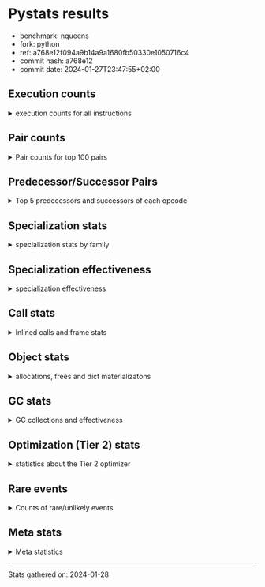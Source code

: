 
# Pystats results

- benchmark: nqueens
- fork: python
- ref: a768e12f094a9b14a9a1680fb50330e1050716c4
- commit hash: a768e12
- commit date: 2024-01-27T23:47:55+02:00

## Execution counts

<details>
<summary> execution counts for all instructions </summary>

|Name | Count | Self | Cumulative | Miss ratio | 
|---|---:|---:|---:|---:|
| POP_TOP | 69,097,680 | 12.6% | 12.6% |  |
| RESUME_CHECK | 62,815,140 | 11.5% | 24.1% | 0.0% |
| INTERPRETER_EXIT | 59,589,700 | 10.9% | 35.0% |  |
| ENTER_EXECUTOR | 59,411,240 | 10.9% | 45.9% |  |
| YIELD_VALUE | 56,194,880 | 10.3% | 56.1% |  |
| LOAD_FAST | 39,556,200 | 7.2% | 63.4% |  |
| LOAD_FAST_LOAD_FAST | 16,131,720 | 2.9% | 66.3% |  |
| LOAD_GLOBAL_BUILTIN | 10,016,000 | 1.8% | 68.2% |  |
| LOAD_CONST | 9,849,840 | 1.8% | 70.0% |  |
| STORE_FAST | 9,848,320 | 1.8% | 71.8% |  |
| FOR_ITER_RANGE | 6,790,580 | 1.2% | 73.0% |  |
| LOAD_DEREF | 6,628,960 | 1.2% | 74.2% |  |
| BINARY_SUBSCR_TUPLE_INT | 6,621,280 | 1.2% | 75.4% |  |
| GET_ITER | 6,620,720 | 1.2% | 76.6% |  |
| RETURN_CONST | 6,620,480 | 1.2% | 77.8% |  |
| RETURN_GENERATOR | 6,620,400 | 1.2% | 79.0% |  |
| COPY_FREE_VARS | 6,620,320 | 1.2% | 80.3% |  |
| MAKE_FUNCTION | 6,620,240 | 1.2% | 81.5% |  |
| BUILD_TUPLE | 6,620,240 | 1.2% | 82.7% |  |
| SET_FUNCTION_ATTRIBUTE | 6,620,240 | 1.2% | 83.9% |  |
| CALL_PY_EXACT_ARGS | 6,620,220 | 1.2% | 85.1% |  |
| SWAP | 6,452,560 | 1.2% | 86.3% |  |
| BINARY_SUBSCR_LIST_INT | 6,452,400 | 1.2% | 87.5% |  |
| POP_JUMP_IF_FALSE | 6,452,000 | 1.2% | 88.6% |  |
| FOR_ITER_LIST | 6,451,720 | 1.2% | 89.8% |  |
| UNARY_NEGATIVE | 6,451,040 | 1.2% | 91.0% |  |
| CALL_BUILTIN_CLASS | 3,395,720 | 0.6% | 91.6% |  |
| COMPARE_OP_INT | 3,395,360 | 0.6% | 92.2% |  |
| CALL_LEN | 3,394,660 | 0.6% | 92.9% |  |
| JUMP_FORWARD | 3,232,880 | 0.6% | 93.4% |  |
| JUMP_BACKWARD | 3,227,640 | 0.6% | 94.0% |  |
| COPY | 3,227,040 | 0.6% | 94.6% |  |
| BINARY_OP_ADD_INT | 3,226,980 | 0.6% | 95.2% |  |
| BINARY_SUBSCR | 3,226,920 | 0.6% | 95.8% |  |
| STORE_SUBSCR_LIST_INT | 3,226,700 | 0.6% | 96.4% |  |
| BINARY_SLICE | 3,226,640 | 0.6% | 97.0% |  |
| STORE_SUBSCR | 3,226,620 | 0.6% | 97.6% |  |
| STORE_DEREF | 3,225,680 | 0.6% | 98.2% |  |
| FOR_ITER_GEN | 3,225,660 | 0.6% | 98.8% |  |
| CALL_TUPLE_1 | 3,225,620 | 0.6% | 99.3% |  |
| TO_BOOL_INT | 3,225,560 | 0.6% | 99.9% |  |
| BINARY_OP_SUBTRACT_INT | 170,560 | 0.0% | 100.0% |  |
| POP_JUMP_IF_TRUE | 169,040 | 0.0% | 100.0% |  |
| CALL | 1,280 | 0.0% | 100.0% |  |
| BINARY_OP | 980 | 0.0% | 100.0% |  |
| LOAD_GLOBAL | 800 | 0.0% | 100.0% |  |
| STORE_SLICE | 520 | 0.0% | 100.0% |  |
| PUSH_NULL | 400 | 0.0% | 100.0% |  |
| RESUME | 300 | 0.0% | 100.0% | 20.0% |
| FOR_ITER | 240 | 0.0% | 100.0% |  |
| LOAD_GLOBAL_MODULE | 240 | 0.0% | 100.0% |  |
| COMPARE_OP | 160 | 0.0% | 100.0% |  |
| MAKE_CELL | 160 | 0.0% | 100.0% |  |
| LOAD_ATTR_MODULE | 120 | 0.0% | 100.0% |  |
| END_FOR | 80 | 0.0% | 100.0% |  |
| NOP | 80 | 0.0% | 100.0% |  |
| RETURN_VALUE | 80 | 0.0% | 100.0% |  |
| TO_BOOL | 80 | 0.0% | 100.0% |  |
| BUILD_SLICE | 80 | 0.0% | 100.0% |  |
| CALL_FUNCTION_EX | 80 | 0.0% | 100.0% |  |
| LOAD_ATTR | 80 | 0.0% | 100.0% |  |
| POP_JUMP_IF_NOT_NONE | 80 | 0.0% | 100.0% |  |
| BINARY_OP_SUBTRACT_FLOAT | 60 | 0.0% | 100.0% |  |
| CALL_PY_WITH_DEFAULTS | 60 | 0.0% | 100.0% |  |


</details>

## Pair counts

<details>
<summary> Pair counts for top 100 pairs </summary>

|Pair | Count | Self | Cumulative | 
|---|---:|---:|---:|
| RESUME_CHECK POP_TOP | 56,194,740 | 10.3% | 10.3% |
| YIELD_VALUE INTERPRETER_EXIT | 52,969,300 | 9.7% | 20.0% |
| CACHE RESUME_CHECK | 52,969,240 | 9.7% | 29.6% |
| POP_TOP ENTER_EXECUTOR | 52,960,560 | 9.7% | 39.3% |
| ENTER_EXECUTOR YIELD_VALUE | 46,340,560 | 8.5% | 47.8% |
| STORE_FAST LOAD_DEREF | 6,621,440 | 1.2% | 49.0% |
| LOAD_DEREF LOAD_FAST | 6,621,360 | 1.2% | 50.2% |
| LOAD_FAST BINARY_SUBSCR_TUPLE_INT | 6,621,200 | 1.2% | 51.4% |
| LOAD_GLOBAL_BUILTIN LOAD_FAST | 6,620,720 | 1.2% | 52.6% |
| RETURN_CONST INTERPRETER_EXIT | 6,620,400 | 1.2% | 53.8% |
| CACHE POP_TOP | 6,620,340 | 1.2% | 55.1% |
| POP_TOP RESUME_CHECK | 6,620,280 | 1.2% | 56.3% |
| MAKE_FUNCTION SET_FUNCTION_ATTRIBUTE | 6,620,240 | 1.2% | 57.5% |
| BUILD_TUPLE LOAD_CONST | 6,620,240 | 1.2% | 58.7% |
| COPY_FREE_VARS RETURN_GENERATOR | 6,620,240 | 1.2% | 59.9% |
| LOAD_CONST MAKE_FUNCTION | 6,620,240 | 1.2% | 61.1% |
| LOAD_FAST BUILD_TUPLE | 6,620,240 | 1.2% | 62.3% |
| SET_FUNCTION_ATTRIBUTE LOAD_FAST | 6,620,240 | 1.2% | 63.5% |
| CALL_PY_EXACT_ARGS COPY_FREE_VARS | 6,620,160 | 1.2% | 64.7% |
| RESUME_CHECK LOAD_FAST | 6,620,160 | 1.2% | 65.9% |
| GET_ITER CALL_PY_EXACT_ARGS | 6,620,080 | 1.2% | 67.2% |
| LOAD_FAST_LOAD_FAST BINARY_SUBSCR_LIST_INT | 6,451,640 | 1.2% | 68.3% |
| LOAD_FAST_LOAD_FAST UNARY_NEGATIVE | 6,451,040 | 1.2% | 69.5% |
| FOR_ITER_RANGE STORE_FAST | 3,395,860 | 0.6% | 70.1% |
| BINARY_SUBSCR_TUPLE_INT LOAD_FAST | 3,395,160 | 0.6% | 70.8% |
| LOAD_GLOBAL_BUILTIN LOAD_GLOBAL_BUILTIN | 3,395,000 | 0.6% | 71.4% |
| FOR_ITER_RANGE RETURN_CONST | 3,394,720 | 0.6% | 72.0% |
| ENTER_EXECUTOR FOR_ITER_RANGE | 3,394,640 | 0.6% | 72.6% |
| LOAD_FAST GET_ITER | 3,394,640 | 0.6% | 73.2% |
| RETURN_GENERATOR CALL_BUILTIN_CLASS | 3,394,600 | 0.6% | 73.9% |
| LOAD_FAST FOR_ITER_RANGE | 3,394,600 | 0.6% | 74.5% |
| CALL_BUILTIN_CLASS CALL_LEN | 3,394,560 | 0.6% | 75.1% |
| COMPARE_OP_INT POP_JUMP_IF_FALSE | 3,226,340 | 0.6% | 75.7% |
| LOAD_FAST LOAD_CONST | 3,226,280 | 0.6% | 76.3% |
| STORE_FAST LOAD_FAST_LOAD_FAST | 3,226,240 | 0.6% | 76.9% |
| STORE_SUBSCR_LIST_INT LOAD_FAST_LOAD_FAST | 3,226,200 | 0.6% | 77.5% |
| BINARY_SUBSCR_TUPLE_INT YIELD_VALUE | 3,226,120 | 0.6% | 78.0% |
| FOR_ITER_LIST STORE_FAST | 3,226,120 | 0.6% | 78.6% |
| LOAD_FAST_LOAD_FAST STORE_SUBSCR_LIST_INT | 3,225,960 | 0.6% | 79.2% |
| BINARY_OP_ADD_INT YIELD_VALUE | 3,225,860 | 0.6% | 79.8% |
| LOAD_FAST BINARY_OP_ADD_INT | 3,225,840 | 0.6% | 80.4% |
| BINARY_SLICE GET_ITER | 3,225,600 | 0.6% | 81.0% |
| LOAD_CONST LOAD_FAST | 3,225,600 | 0.6% | 81.6% |
| LOAD_FAST BINARY_SLICE | 3,225,600 | 0.6% | 82.2% |
| STORE_DEREF LOAD_FAST | 3,225,600 | 0.6% | 82.8% |
| SWAP COPY | 3,225,600 | 0.6% | 83.4% |
| FOR_ITER_LIST RETURN_CONST | 3,225,600 | 0.6% | 83.9% |
| JUMP_BACKWARD FOR_ITER_GEN | 3,225,580 | 0.6% | 84.5% |
| YIELD_VALUE STORE_DEREF | 3,225,580 | 0.6% | 85.1% |
| CALL_LEN SWAP | 3,225,580 | 0.6% | 85.7% |
| COPY COMPARE_OP_INT | 3,225,560 | 0.6% | 86.3% |
| LOAD_FAST FOR_ITER_LIST | 3,225,560 | 0.6% | 86.9% |
| LOAD_FAST LOAD_GLOBAL_BUILTIN | 3,225,560 | 0.6% | 87.5% |
| CALL_TUPLE_1 YIELD_VALUE | 3,225,560 | 0.6% | 88.1% |
| FOR_ITER_GEN RESUME_CHECK | 3,225,560 | 0.6% | 88.7% |
| TO_BOOL_INT POP_JUMP_IF_FALSE | 3,225,560 | 0.6% | 89.3% |
| BINARY_SUBSCR LOAD_FAST_LOAD_FAST | 3,225,520 | 0.6% | 89.8% |
| POP_TOP POP_TOP | 3,225,520 | 0.6% | 90.4% |
| POP_TOP JUMP_FORWARD | 3,225,520 | 0.6% | 91.0% |
| RETURN_GENERATOR CALL_TUPLE_1 | 3,225,520 | 0.6% | 91.6% |
| UNARY_NEGATIVE BINARY_SUBSCR | 3,225,520 | 0.6% | 92.2% |
| UNARY_NEGATIVE STORE_SUBSCR | 3,225,520 | 0.6% | 92.8% |
| ENTER_EXECUTOR FOR_ITER_LIST | 3,225,520 | 0.6% | 93.4% |
| JUMP_FORWARD LOAD_FAST | 3,225,520 | 0.6% | 94.0% |
| LOAD_FAST TO_BOOL_INT | 3,225,520 | 0.6% | 94.6% |
| SWAP LOAD_FAST_LOAD_FAST | 3,225,520 | 0.6% | 95.1% |
| BINARY_SUBSCR_LIST_INT STORE_FAST | 3,225,500 | 0.6% | 95.7% |
| BINARY_SUBSCR_LIST_INT SWAP | 3,225,500 | 0.6% | 96.3% |
| STORE_SUBSCR LOAD_GLOBAL_BUILTIN | 3,225,480 | 0.6% | 96.9% |
| ENTER_EXECUTOR LOAD_FAST_LOAD_FAST | 3,225,320 | 0.6% | 97.5% |
| ENTER_EXECUTOR ENTER_EXECUTOR | 3,225,200 | 0.6% | 98.1% |
| POP_JUMP_IF_FALSE ENTER_EXECUTOR | 3,225,180 | 0.6% | 98.7% |
| POP_TOP JUMP_BACKWARD | 3,065,280 | 0.6% | 99.2% |
| POP_JUMP_IF_FALSE POP_TOP | 3,056,560 | 0.6% | 99.8% |
| BINARY_OP_SUBTRACT_INT YIELD_VALUE | 169,300 | 0.0% | 99.8% |
| LOAD_FAST BINARY_OP_SUBTRACT_INT | 169,280 | 0.0% | 99.9% |
| POP_JUMP_IF_FALSE LOAD_GLOBAL_BUILTIN | 169,060 | 0.0% | 99.9% |
| COMPARE_OP_INT POP_JUMP_IF_TRUE | 169,020 | 0.0% | 99.9% |
| CALL_LEN COMPARE_OP_INT | 169,000 | 0.0% | 100.0% |
| POP_JUMP_IF_TRUE JUMP_BACKWARD | 161,680 | 0.0% | 100.0% |
| JUMP_FORWARD LOAD_DEREF | 7,360 | 0.0% | 100.0% |
| LOAD_DEREF YIELD_VALUE | 7,360 | 0.0% | 100.0% |
| POP_JUMP_IF_TRUE JUMP_FORWARD | 7,360 | 0.0% | 100.0% |
| BINARY_SUBSCR_LIST_INT LOAD_CONST | 1,400 | 0.0% | 100.0% |
| LOAD_CONST BINARY_OP_ADD_INT | 1,040 | 0.0% | 100.0% |
| LOAD_FAST_LOAD_FAST LOAD_CONST | 1,040 | 0.0% | 100.0% |
| BINARY_SUBSCR BINARY_SUBSCR | 1,000 | 0.0% | 100.0% |
| STORE_SUBSCR STORE_SUBSCR | 980 | 0.0% | 100.0% |
| JUMP_BACKWARD FOR_ITER_RANGE | 900 | 0.0% | 100.0% |
| COPY COPY | 720 | 0.0% | 100.0% |
| LOAD_CONST COMPARE_OP_INT | 720 | 0.0% | 100.0% |
| LOAD_FAST_LOAD_FAST COPY | 720 | 0.0% | 100.0% |
| POP_JUMP_IF_FALSE LOAD_FAST_LOAD_FAST | 720 | 0.0% | 100.0% |
| SWAP SWAP | 720 | 0.0% | 100.0% |
| BINARY_OP_SUBTRACT_INT SWAP | 700 | 0.0% | 100.0% |
| COPY BINARY_SUBSCR_LIST_INT | 680 | 0.0% | 100.0% |
| LOAD_CONST BINARY_OP_SUBTRACT_INT | 680 | 0.0% | 100.0% |
| SWAP STORE_SUBSCR_LIST_INT | 680 | 0.0% | 100.0% |
| JUMP_BACKWARD FOR_ITER_LIST | 600 | 0.0% | 100.0% |
| BINARY_OP LOAD_FAST_LOAD_FAST | 540 | 0.0% | 100.0% |


</details>

## Predecessor/Successor Pairs

<details>
<summary> Top 5 predecessors and successors of each opcode </summary>

### BINARY_SLICE

<details>
<summary> Successors and predecessors for BINARY_SLICE </summary>

|Predecessors | Count | Percentage | 
|---|---:|---:|
| LOAD_FAST | 3,225,600 | 100.0% |
| LOAD_CONST | 520 | 0.0% |
| BINARY_OP_ADD_INT | 500 | 0.0% |
| BINARY_OP | 20 | 0.0% |

|Successors | Count | Percentage | 
|---|---:|---:|
| GET_ITER | 3,225,600 | 100.0% |
| BINARY_OP | 520 | 0.0% |
| LOAD_FAST_LOAD_FAST | 520 | 0.0% |


</details>

### STORE_SLICE

<details>
<summary> Successors and predecessors for STORE_SLICE </summary>

|Predecessors | Count | Percentage | 
|---|---:|---:|
| LOAD_CONST | 520 | 100.0% |

|Successors | Count | Percentage | 
|---|---:|---:|
| LOAD_FAST_LOAD_FAST | 520 | 100.0% |


</details>

### CACHE

<details>
<summary> Successors and predecessors for CACHE </summary>

|Successors | Count | Percentage | 
|---|---:|---:|
| RESUME_CHECK | 52,969,240 | 88.9% |
| POP_TOP | 6,620,340 | 11.1% |
| RESUME | 120 | 0.0% |


</details>

### BINARY_SUBSCR

<details>
<summary> Successors and predecessors for BINARY_SUBSCR </summary>

|Predecessors | Count | Percentage | 
|---|---:|---:|
| UNARY_NEGATIVE | 3,225,520 | 100.0% |
| BINARY_SUBSCR | 1,000 | 0.0% |
| LOAD_FAST | 160 | 0.0% |
| LOAD_FAST_LOAD_FAST | 120 | 0.0% |
| BUILD_SLICE | 80 | 0.0% |

|Successors | Count | Percentage | 
|---|---:|---:|
| LOAD_FAST_LOAD_FAST | 3,225,520 | 100.0% |
| BINARY_SUBSCR | 1,000 | 0.0% |
| STORE_FAST | 100 | 0.0% |
| BINARY_SUBSCR_LIST_INT | 80 | 0.0% |
| BINARY_SUBSCR_TUPLE_INT | 80 | 0.0% |


</details>

### END_FOR

<details>
<summary> Successors and predecessors for END_FOR </summary>

|Predecessors | Count | Percentage | 
|---|---:|---:|
| RETURN_CONST | 80 | 100.0% |

|Successors | Count | Percentage | 
|---|---:|---:|
| POP_TOP | 80 | 100.0% |


</details>

### GET_ITER

<details>
<summary> Successors and predecessors for GET_ITER </summary>

|Predecessors | Count | Percentage | 
|---|---:|---:|
| LOAD_FAST | 3,394,640 | 51.3% |
| BINARY_SLICE | 3,225,600 | 48.7% |
| CALL_BUILTIN_CLASS | 380 | 0.0% |
| RETURN_GENERATOR | 80 | 0.0% |
| CALL | 20 | 0.0% |

|Successors | Count | Percentage | 
|---|---:|---:|
| CALL_PY_EXACT_ARGS | 6,620,080 | 100.0% |
| FOR_ITER_RANGE | 380 | 0.0% |
| CALL | 160 | 0.0% |
| FOR_ITER_GEN | 60 | 0.0% |
| FOR_ITER | 40 | 0.0% |


</details>

### INTERPRETER_EXIT

<details>
<summary> Successors and predecessors for INTERPRETER_EXIT </summary>

|Predecessors | Count | Percentage | 
|---|---:|---:|
| YIELD_VALUE | 52,969,300 | 88.9% |
| RETURN_CONST | 6,620,400 | 11.1% |


</details>

### MAKE_FUNCTION

<details>
<summary> Successors and predecessors for MAKE_FUNCTION </summary>

|Predecessors | Count | Percentage | 
|---|---:|---:|
| LOAD_CONST | 6,620,240 | 100.0% |

|Successors | Count | Percentage | 
|---|---:|---:|
| SET_FUNCTION_ATTRIBUTE | 6,620,240 | 100.0% |


</details>

### NOP

<details>
<summary> Successors and predecessors for NOP </summary>

|Predecessors | Count | Percentage | 
|---|---:|---:|
| POP_TOP | 80 | 100.0% |

|Successors | Count | Percentage | 
|---|---:|---:|
| LOAD_DEREF | 80 | 100.0% |


</details>

### POP_TOP

<details>
<summary> Successors and predecessors for POP_TOP </summary>

|Predecessors | Count | Percentage | 
|---|---:|---:|
| RESUME_CHECK | 56,194,740 | 81.3% |
| CACHE | 6,620,340 | 9.6% |
| POP_TOP | 3,225,520 | 4.7% |
| POP_JUMP_IF_FALSE | 3,056,560 | 4.4% |
| CALL | 180 | 0.0% |

|Successors | Count | Percentage | 
|---|---:|---:|
| ENTER_EXECUTOR | 52,960,560 | 76.6% |
| RESUME_CHECK | 6,620,280 | 9.6% |
| POP_TOP | 3,225,520 | 4.7% |
| JUMP_FORWARD | 3,225,520 | 4.7% |
| JUMP_BACKWARD | 3,065,280 | 4.4% |


</details>

### PUSH_NULL

<details>
<summary> Successors and predecessors for PUSH_NULL </summary>

|Predecessors | Count | Percentage | 
|---|---:|---:|
| LOAD_FAST | 240 | 60.0% |
| LOAD_DEREF | 80 | 20.0% |
| LOAD_ATTR_MODULE | 60 | 15.0% |
| LOAD_ATTR | 20 | 5.0% |

|Successors | Count | Percentage | 
|---|---:|---:|
| CALL | 320 | 80.0% |
| LOAD_FAST | 80 | 20.0% |


</details>

### RETURN_GENERATOR

<details>
<summary> Successors and predecessors for RETURN_GENERATOR </summary>

|Predecessors | Count | Percentage | 
|---|---:|---:|
| COPY_FREE_VARS | 6,620,240 | 100.0% |
| MAKE_CELL | 160 | 0.0% |

|Successors | Count | Percentage | 
|---|---:|---:|
| CALL_BUILTIN_CLASS | 3,394,600 | 51.3% |
| CALL_TUPLE_1 | 3,225,520 | 48.7% |
| CALL | 200 | 0.0% |
| GET_ITER | 80 | 0.0% |


</details>

### RETURN_VALUE

<details>
<summary> Successors and predecessors for RETURN_VALUE </summary>

|Predecessors | Count | Percentage | 
|---|---:|---:|
| LOAD_FAST | 80 | 100.0% |

|Successors | Count | Percentage | 
|---|---:|---:|
| LOAD_GLOBAL | 40 | 50.0% |
| LOAD_GLOBAL_MODULE | 40 | 50.0% |


</details>

### STORE_SUBSCR

<details>
<summary> Successors and predecessors for STORE_SUBSCR </summary>

|Predecessors | Count | Percentage | 
|---|---:|---:|
| UNARY_NEGATIVE | 3,225,520 | 100.0% |
| STORE_SUBSCR | 980 | 0.0% |
| LOAD_FAST_LOAD_FAST | 80 | 0.0% |
| SWAP | 40 | 0.0% |

|Successors | Count | Percentage | 
|---|---:|---:|
| LOAD_GLOBAL_BUILTIN | 3,225,480 | 100.0% |
| STORE_SUBSCR | 980 | 0.0% |
| STORE_SUBSCR_LIST_INT | 60 | 0.0% |
| LOAD_FAST_LOAD_FAST | 40 | 0.0% |
| LOAD_GLOBAL | 40 | 0.0% |


</details>

### TO_BOOL

<details>
<summary> Successors and predecessors for TO_BOOL </summary>

|Predecessors | Count | Percentage | 
|---|---:|---:|
| LOAD_FAST | 80 | 100.0% |

|Successors | Count | Percentage | 
|---|---:|---:|
| POP_JUMP_IF_FALSE | 40 | 50.0% |
| TO_BOOL_INT | 40 | 50.0% |


</details>

### UNARY_NEGATIVE

<details>
<summary> Successors and predecessors for UNARY_NEGATIVE </summary>

|Predecessors | Count | Percentage | 
|---|---:|---:|
| LOAD_FAST_LOAD_FAST | 6,451,040 | 100.0% |

|Successors | Count | Percentage | 
|---|---:|---:|
| BINARY_SUBSCR | 3,225,520 | 50.0% |
| STORE_SUBSCR | 3,225,520 | 50.0% |


</details>

### BINARY_OP

<details>
<summary> Successors and predecessors for BINARY_OP </summary>

|Predecessors | Count | Percentage | 
|---|---:|---:|
| BINARY_SLICE | 520 | 53.1% |
| LOAD_CONST | 200 | 20.4% |
| LOAD_FAST | 120 | 12.2% |
| LOAD_FAST_LOAD_FAST | 80 | 8.2% |
| BINARY_OP | 60 | 6.1% |

|Successors | Count | Percentage | 
|---|---:|---:|
| LOAD_FAST_LOAD_FAST | 540 | 55.1% |
| BINARY_OP_ADD_INT | 100 | 10.2% |
| BINARY_OP_SUBTRACT_INT | 80 | 8.2% |
| BINARY_OP | 60 | 6.1% |
| LOAD_CONST | 40 | 4.1% |


</details>

### BUILD_SLICE

<details>
<summary> Successors and predecessors for BUILD_SLICE </summary>

|Predecessors | Count | Percentage | 
|---|---:|---:|
| LOAD_CONST | 80 | 100.0% |

|Successors | Count | Percentage | 
|---|---:|---:|
| BINARY_SUBSCR | 80 | 100.0% |


</details>

### BUILD_TUPLE

<details>
<summary> Successors and predecessors for BUILD_TUPLE </summary>

|Predecessors | Count | Percentage | 
|---|---:|---:|
| LOAD_FAST | 6,620,240 | 100.0% |

|Successors | Count | Percentage | 
|---|---:|---:|
| LOAD_CONST | 6,620,240 | 100.0% |


</details>

### CALL

<details>
<summary> Successors and predecessors for CALL </summary>

|Predecessors | Count | Percentage | 
|---|---:|---:|
| PUSH_NULL | 320 | 25.0% |
| LOAD_FAST | 240 | 18.8% |
| RETURN_GENERATOR | 200 | 15.6% |
| CALL | 180 | 14.1% |
| GET_ITER | 160 | 12.5% |

|Successors | Count | Percentage | 
|---|---:|---:|
| CALL_BUILTIN_CLASS | 200 | 15.6% |
| POP_TOP | 180 | 14.1% |
| CALL | 180 | 14.1% |
| STORE_FAST | 140 | 10.9% |
| CALL_PY_EXACT_ARGS | 100 | 7.8% |


</details>

### CALL_FUNCTION_EX

<details>
<summary> Successors and predecessors for CALL_FUNCTION_EX </summary>

|Predecessors | Count | Percentage | 
|---|---:|---:|
| LOAD_FAST | 80 | 100.0% |

|Successors | Count | Percentage | 
|---|---:|---:|
| COPY_FREE_VARS | 80 | 100.0% |


</details>

### COMPARE_OP

<details>
<summary> Successors and predecessors for COMPARE_OP </summary>

|Predecessors | Count | Percentage | 
|---|---:|---:|
| LOAD_CONST | 80 | 50.0% |
| COPY | 40 | 25.0% |
| CALL | 20 | 12.5% |
| CALL_LEN | 20 | 12.5% |

|Successors | Count | Percentage | 
|---|---:|---:|
| COMPARE_OP_INT | 80 | 50.0% |
| POP_JUMP_IF_FALSE | 60 | 37.5% |
| POP_JUMP_IF_TRUE | 20 | 12.5% |


</details>

### COPY

<details>
<summary> Successors and predecessors for COPY </summary>

|Predecessors | Count | Percentage | 
|---|---:|---:|
| SWAP | 3,225,600 | 100.0% |
| COPY | 720 | 0.0% |
| LOAD_FAST_LOAD_FAST | 720 | 0.0% |

|Successors | Count | Percentage | 
|---|---:|---:|
| COMPARE_OP_INT | 3,225,560 | 100.0% |
| COPY | 720 | 0.0% |
| BINARY_SUBSCR_LIST_INT | 680 | 0.0% |
| BINARY_SUBSCR | 40 | 0.0% |
| COMPARE_OP | 40 | 0.0% |


</details>

### COPY_FREE_VARS

<details>
<summary> Successors and predecessors for COPY_FREE_VARS </summary>

|Predecessors | Count | Percentage | 
|---|---:|---:|
| CALL_PY_EXACT_ARGS | 6,620,160 | 100.0% |
| CALL | 80 | 0.0% |
| CALL_FUNCTION_EX | 80 | 0.0% |

|Successors | Count | Percentage | 
|---|---:|---:|
| RETURN_GENERATOR | 6,620,240 | 100.0% |
| RESUME_CHECK | 60 | 0.0% |
| RESUME | 20 | 0.0% |


</details>

### ENTER_EXECUTOR

<details>
<summary> Successors and predecessors for ENTER_EXECUTOR </summary>

|Predecessors | Count | Percentage | 
|---|---:|---:|
| POP_TOP | 52,960,560 | 89.1% |
| ENTER_EXECUTOR | 3,225,200 | 5.4% |
| POP_JUMP_IF_FALSE | 3,225,180 | 5.4% |
| STORE_SUBSCR_LIST_INT | 180 | 0.0% |
| JUMP_BACKWARD | 120 | 0.0% |

|Successors | Count | Percentage | 
|---|---:|---:|
| YIELD_VALUE | 46,340,560 | 78.0% |
| FOR_ITER_RANGE | 3,394,640 | 5.7% |
| FOR_ITER_LIST | 3,225,520 | 5.4% |
| LOAD_FAST_LOAD_FAST | 3,225,320 | 5.4% |
| ENTER_EXECUTOR | 3,225,200 | 5.4% |


</details>

### FOR_ITER

<details>
<summary> Successors and predecessors for FOR_ITER </summary>

|Predecessors | Count | Percentage | 
|---|---:|---:|
| JUMP_BACKWARD | 120 | 50.0% |
| LOAD_FAST | 80 | 33.3% |
| GET_ITER | 40 | 16.7% |

|Successors | Count | Percentage | 
|---|---:|---:|
| STORE_FAST | 100 | 41.7% |
| FOR_ITER_RANGE | 60 | 25.0% |
| FOR_ITER_LIST | 40 | 16.7% |
| STORE_DEREF | 20 | 8.3% |
| FOR_ITER_GEN | 20 | 8.3% |


</details>

### JUMP_BACKWARD

<details>
<summary> Successors and predecessors for JUMP_BACKWARD </summary>

|Predecessors | Count | Percentage | 
|---|---:|---:|
| POP_TOP | 3,065,280 | 95.0% |
| POP_JUMP_IF_TRUE | 161,680 | 5.0% |
| POP_JUMP_IF_FALSE | 340 | 0.0% |
| STORE_SUBSCR_LIST_INT | 320 | 0.0% |
| STORE_SUBSCR | 20 | 0.0% |

|Successors | Count | Percentage | 
|---|---:|---:|
| FOR_ITER_GEN | 3,225,580 | 99.9% |
| FOR_ITER_RANGE | 900 | 0.0% |
| FOR_ITER_LIST | 600 | 0.0% |
| LOAD_GLOBAL_BUILTIN | 300 | 0.0% |
| ENTER_EXECUTOR | 120 | 0.0% |


</details>

### JUMP_FORWARD

<details>
<summary> Successors and predecessors for JUMP_FORWARD </summary>

|Predecessors | Count | Percentage | 
|---|---:|---:|
| POP_TOP | 3,225,520 | 99.8% |
| POP_JUMP_IF_TRUE | 7,360 | 0.2% |

|Successors | Count | Percentage | 
|---|---:|---:|
| LOAD_FAST | 3,225,520 | 99.8% |
| LOAD_DEREF | 7,360 | 0.2% |


</details>

### LOAD_ATTR

<details>
<summary> Successors and predecessors for LOAD_ATTR </summary>

|Predecessors | Count | Percentage | 
|---|---:|---:|
| LOAD_GLOBAL | 40 | 50.0% |
| LOAD_GLOBAL_MODULE | 40 | 50.0% |

|Successors | Count | Percentage | 
|---|---:|---:|
| LOAD_ATTR_MODULE | 40 | 50.0% |
| PUSH_NULL | 20 | 25.0% |
| STORE_FAST | 20 | 25.0% |


</details>

### LOAD_CONST

<details>
<summary> Successors and predecessors for LOAD_CONST </summary>

|Predecessors | Count | Percentage | 
|---|---:|---:|
| BUILD_TUPLE | 6,620,240 | 67.2% |
| LOAD_FAST | 3,226,280 | 32.8% |
| BINARY_SUBSCR_LIST_INT | 1,400 | 0.0% |
| LOAD_FAST_LOAD_FAST | 1,040 | 0.0% |
| BINARY_OP_ADD_INT | 500 | 0.0% |

|Successors | Count | Percentage | 
|---|---:|---:|
| MAKE_FUNCTION | 6,620,240 | 67.2% |
| LOAD_FAST | 3,225,600 | 32.7% |
| BINARY_OP_ADD_INT | 1,040 | 0.0% |
| COMPARE_OP_INT | 720 | 0.0% |
| BINARY_OP_SUBTRACT_INT | 680 | 0.0% |


</details>

### LOAD_DEREF

<details>
<summary> Successors and predecessors for LOAD_DEREF </summary>

|Predecessors | Count | Percentage | 
|---|---:|---:|
| STORE_FAST | 6,621,440 | 99.9% |
| JUMP_FORWARD | 7,360 | 0.1% |
| NOP | 80 | 0.0% |
| LOAD_GLOBAL_BUILTIN | 60 | 0.0% |
| LOAD_GLOBAL | 20 | 0.0% |

|Successors | Count | Percentage | 
|---|---:|---:|
| LOAD_FAST | 6,621,360 | 99.9% |
| YIELD_VALUE | 7,360 | 0.1% |
| PUSH_NULL | 80 | 0.0% |
| STORE_FAST | 80 | 0.0% |
| CALL | 40 | 0.0% |


</details>

### LOAD_FAST

<details>
<summary> Successors and predecessors for LOAD_FAST </summary>

|Predecessors | Count | Percentage | 
|---|---:|---:|
| LOAD_DEREF | 6,621,360 | 16.7% |
| LOAD_GLOBAL_BUILTIN | 6,620,720 | 16.7% |
| SET_FUNCTION_ATTRIBUTE | 6,620,240 | 16.7% |
| RESUME_CHECK | 6,620,160 | 16.7% |
| BINARY_SUBSCR_TUPLE_INT | 3,395,160 | 8.6% |

|Successors | Count | Percentage | 
|---|---:|---:|
| BINARY_SUBSCR_TUPLE_INT | 6,621,200 | 16.7% |
| BUILD_TUPLE | 6,620,240 | 16.7% |
| GET_ITER | 3,394,640 | 8.6% |
| FOR_ITER_RANGE | 3,394,600 | 8.6% |
| LOAD_CONST | 3,226,280 | 8.2% |


</details>

### LOAD_FAST_LOAD_FAST

<details>
<summary> Successors and predecessors for LOAD_FAST_LOAD_FAST </summary>

|Predecessors | Count | Percentage | 
|---|---:|---:|
| STORE_FAST | 3,226,240 | 20.0% |
| STORE_SUBSCR_LIST_INT | 3,226,200 | 20.0% |
| BINARY_SUBSCR | 3,225,520 | 20.0% |
| SWAP | 3,225,520 | 20.0% |
| ENTER_EXECUTOR | 3,225,320 | 20.0% |

|Successors | Count | Percentage | 
|---|---:|---:|
| BINARY_SUBSCR_LIST_INT | 6,451,640 | 40.0% |
| UNARY_NEGATIVE | 6,451,040 | 40.0% |
| STORE_SUBSCR_LIST_INT | 3,225,960 | 20.0% |
| LOAD_CONST | 1,040 | 0.0% |
| COPY | 720 | 0.0% |


</details>

### LOAD_GLOBAL

<details>
<summary> Successors and predecessors for LOAD_GLOBAL </summary>

|Predecessors | Count | Percentage | 
|---|---:|---:|
| STORE_FAST | 160 | 20.0% |
| LOAD_GLOBAL | 120 | 15.0% |
| LOAD_GLOBAL_BUILTIN | 120 | 15.0% |
| RESUME | 80 | 10.0% |
| RESUME_CHECK | 80 | 10.0% |

|Successors | Count | Percentage | 
|---|---:|---:|
| LOAD_GLOBAL_BUILTIN | 320 | 40.0% |
| LOAD_FAST | 200 | 25.0% |
| LOAD_GLOBAL | 120 | 15.0% |
| LOAD_GLOBAL_MODULE | 80 | 10.0% |
| LOAD_ATTR | 40 | 5.0% |


</details>

### MAKE_CELL

<details>
<summary> Successors and predecessors for MAKE_CELL </summary>

|Predecessors | Count | Percentage | 
|---|---:|---:|
| CALL_PY_EXACT_ARGS | 60 | 37.5% |
| CALL_PY_WITH_DEFAULTS | 60 | 37.5% |
| CALL | 40 | 25.0% |

|Successors | Count | Percentage | 
|---|---:|---:|
| RETURN_GENERATOR | 160 | 100.0% |


</details>

### POP_JUMP_IF_FALSE

<details>
<summary> Successors and predecessors for POP_JUMP_IF_FALSE </summary>

|Predecessors | Count | Percentage | 
|---|---:|---:|
| COMPARE_OP_INT | 3,226,340 | 50.0% |
| TO_BOOL_INT | 3,225,560 | 50.0% |
| COMPARE_OP | 60 | 0.0% |
| TO_BOOL | 40 | 0.0% |

|Successors | Count | Percentage | 
|---|---:|---:|
| ENTER_EXECUTOR | 3,225,180 | 50.0% |
| POP_TOP | 3,056,560 | 47.4% |
| LOAD_GLOBAL_BUILTIN | 169,060 | 2.6% |
| LOAD_FAST_LOAD_FAST | 720 | 0.0% |
| JUMP_BACKWARD | 340 | 0.0% |


</details>

### POP_JUMP_IF_NOT_NONE

<details>
<summary> Successors and predecessors for POP_JUMP_IF_NOT_NONE </summary>

|Predecessors | Count | Percentage | 
|---|---:|---:|
| LOAD_FAST | 80 | 100.0% |

|Successors | Count | Percentage | 
|---|---:|---:|
| LOAD_FAST | 80 | 100.0% |


</details>

### POP_JUMP_IF_TRUE

<details>
<summary> Successors and predecessors for POP_JUMP_IF_TRUE </summary>

|Predecessors | Count | Percentage | 
|---|---:|---:|
| COMPARE_OP_INT | 169,020 | 100.0% |
| COMPARE_OP | 20 | 0.0% |

|Successors | Count | Percentage | 
|---|---:|---:|
| JUMP_BACKWARD | 161,680 | 95.6% |
| JUMP_FORWARD | 7,360 | 4.4% |


</details>

### RETURN_CONST

<details>
<summary> Successors and predecessors for RETURN_CONST </summary>

|Predecessors | Count | Percentage | 
|---|---:|---:|
| FOR_ITER_RANGE | 3,394,720 | 51.3% |
| FOR_ITER_LIST | 3,225,600 | 48.7% |
| POP_TOP | 160 | 0.0% |

|Successors | Count | Percentage | 
|---|---:|---:|
| INTERPRETER_EXIT | 6,620,400 | 100.0% |
| END_FOR | 80 | 0.0% |


</details>

### SET_FUNCTION_ATTRIBUTE

<details>
<summary> Successors and predecessors for SET_FUNCTION_ATTRIBUTE </summary>

|Predecessors | Count | Percentage | 
|---|---:|---:|
| MAKE_FUNCTION | 6,620,240 | 100.0% |

|Successors | Count | Percentage | 
|---|---:|---:|
| LOAD_FAST | 6,620,240 | 100.0% |


</details>

### STORE_DEREF

<details>
<summary> Successors and predecessors for STORE_DEREF </summary>

|Predecessors | Count | Percentage | 
|---|---:|---:|
| YIELD_VALUE | 3,225,580 | 100.0% |
| CALL_TUPLE_1 | 60 | 0.0% |
| CALL | 20 | 0.0% |
| FOR_ITER | 20 | 0.0% |

|Successors | Count | Percentage | 
|---|---:|---:|
| LOAD_FAST | 3,225,600 | 100.0% |
| LOAD_GLOBAL | 40 | 0.0% |
| LOAD_GLOBAL_BUILTIN | 40 | 0.0% |


</details>

### STORE_FAST

<details>
<summary> Successors and predecessors for STORE_FAST </summary>

|Predecessors | Count | Percentage | 
|---|---:|---:|
| FOR_ITER_RANGE | 3,395,860 | 34.5% |
| FOR_ITER_LIST | 3,226,120 | 32.8% |
| BINARY_SUBSCR_LIST_INT | 3,225,500 | 32.8% |
| CALL | 140 | 0.0% |
| CALL_BUILTIN_CLASS | 120 | 0.0% |

|Successors | Count | Percentage | 
|---|---:|---:|
| LOAD_DEREF | 6,621,440 | 67.2% |
| LOAD_FAST_LOAD_FAST | 3,226,240 | 32.8% |
| LOAD_FAST | 320 | 0.0% |
| LOAD_GLOBAL | 160 | 0.0% |
| LOAD_GLOBAL_BUILTIN | 120 | 0.0% |


</details>

### SWAP

<details>
<summary> Successors and predecessors for SWAP </summary>

|Predecessors | Count | Percentage | 
|---|---:|---:|
| CALL_LEN | 3,225,580 | 50.0% |
| BINARY_SUBSCR_LIST_INT | 3,225,500 | 50.0% |
| SWAP | 720 | 0.0% |
| BINARY_OP_SUBTRACT_INT | 700 | 0.0% |
| BINARY_SUBSCR | 20 | 0.0% |

|Successors | Count | Percentage | 
|---|---:|---:|
| COPY | 3,225,600 | 50.0% |
| LOAD_FAST_LOAD_FAST | 3,225,520 | 50.0% |
| SWAP | 720 | 0.0% |
| STORE_SUBSCR_LIST_INT | 680 | 0.0% |
| STORE_SUBSCR | 40 | 0.0% |


</details>

### YIELD_VALUE

<details>
<summary> Successors and predecessors for YIELD_VALUE </summary>

|Predecessors | Count | Percentage | 
|---|---:|---:|
| ENTER_EXECUTOR | 46,340,560 | 82.5% |
| BINARY_SUBSCR_TUPLE_INT | 3,226,120 | 5.7% |
| BINARY_OP_ADD_INT | 3,225,860 | 5.7% |
| CALL_TUPLE_1 | 3,225,560 | 5.7% |
| BINARY_OP_SUBTRACT_INT | 169,300 | 0.3% |

|Successors | Count | Percentage | 
|---|---:|---:|
| INTERPRETER_EXIT | 52,969,300 | 94.3% |
| STORE_DEREF | 3,225,580 | 5.7% |


</details>

### RESUME

<details>
<summary> Successors and predecessors for RESUME </summary>

|Predecessors | Count | Percentage | 
|---|---:|---:|
| CACHE | 120 | 40.0% |
| POP_TOP | 120 | 40.0% |
| FOR_ITER_GEN | 40 | 13.3% |
| COPY_FREE_VARS | 20 | 6.7% |

|Successors | Count | Percentage | 
|---|---:|---:|
| POP_TOP | 140 | 46.7% |
| LOAD_FAST | 80 | 26.7% |
| LOAD_GLOBAL | 80 | 26.7% |


</details>

### BINARY_OP_ADD_INT

<details>
<summary> Successors and predecessors for BINARY_OP_ADD_INT </summary>

|Predecessors | Count | Percentage | 
|---|---:|---:|
| LOAD_FAST | 3,225,840 | 100.0% |
| LOAD_CONST | 1,040 | 0.0% |
| BINARY_OP | 100 | 0.0% |

|Successors | Count | Percentage | 
|---|---:|---:|
| YIELD_VALUE | 3,225,860 | 100.0% |
| BINARY_SLICE | 500 | 0.0% |
| LOAD_CONST | 500 | 0.0% |
| LOAD_FAST | 60 | 0.0% |
| CALL_BUILTIN_CLASS | 40 | 0.0% |


</details>

### BINARY_OP_SUBTRACT_FLOAT

<details>
<summary> Successors and predecessors for BINARY_OP_SUBTRACT_FLOAT </summary>

|Predecessors | Count | Percentage | 
|---|---:|---:|
| LOAD_FAST | 40 | 66.7% |
| BINARY_OP | 20 | 33.3% |

|Successors | Count | Percentage | 
|---|---:|---:|
| STORE_FAST | 60 | 100.0% |


</details>

### BINARY_OP_SUBTRACT_INT

<details>
<summary> Successors and predecessors for BINARY_OP_SUBTRACT_INT </summary>

|Predecessors | Count | Percentage | 
|---|---:|---:|
| LOAD_FAST | 169,280 | 99.2% |
| LOAD_CONST | 680 | 0.4% |
| LOAD_FAST_LOAD_FAST | 520 | 0.3% |
| BINARY_OP | 80 | 0.0% |

|Successors | Count | Percentage | 
|---|---:|---:|
| YIELD_VALUE | 169,300 | 99.3% |
| SWAP | 700 | 0.4% |
| LOAD_FAST_LOAD_FAST | 500 | 0.3% |
| LOAD_CONST | 60 | 0.0% |


</details>

### BINARY_SUBSCR_LIST_INT

<details>
<summary> Successors and predecessors for BINARY_SUBSCR_LIST_INT </summary>

|Predecessors | Count | Percentage | 
|---|---:|---:|
| LOAD_FAST_LOAD_FAST | 6,451,640 | 100.0% |
| COPY | 680 | 0.0% |
| BINARY_SUBSCR | 80 | 0.0% |

|Successors | Count | Percentage | 
|---|---:|---:|
| STORE_FAST | 3,225,500 | 50.0% |
| SWAP | 3,225,500 | 50.0% |
| LOAD_CONST | 1,400 | 0.0% |


</details>

### BINARY_SUBSCR_TUPLE_INT

<details>
<summary> Successors and predecessors for BINARY_SUBSCR_TUPLE_INT </summary>

|Predecessors | Count | Percentage | 
|---|---:|---:|
| LOAD_FAST | 6,621,200 | 100.0% |
| BINARY_SUBSCR | 80 | 0.0% |

|Successors | Count | Percentage | 
|---|---:|---:|
| LOAD_FAST | 3,395,160 | 51.3% |
| YIELD_VALUE | 3,226,120 | 48.7% |


</details>

### CALL_BUILTIN_CLASS

<details>
<summary> Successors and predecessors for CALL_BUILTIN_CLASS </summary>

|Predecessors | Count | Percentage | 
|---|---:|---:|
| RETURN_GENERATOR | 3,394,600 | 100.0% |
| LOAD_FAST | 440 | 0.0% |
| CALL_BUILTIN_CLASS | 440 | 0.0% |
| CALL | 200 | 0.0% |
| BINARY_OP_ADD_INT | 40 | 0.0% |

|Successors | Count | Percentage | 
|---|---:|---:|
| CALL_LEN | 3,394,560 | 100.0% |
| CALL_BUILTIN_CLASS | 440 | 0.0% |
| GET_ITER | 380 | 0.0% |
| STORE_FAST | 120 | 0.0% |
| CALL | 100 | 0.0% |


</details>

### CALL_LEN

<details>
<summary> Successors and predecessors for CALL_LEN </summary>

|Predecessors | Count | Percentage | 
|---|---:|---:|
| CALL_BUILTIN_CLASS | 3,394,560 | 100.0% |
| CALL | 60 | 0.0% |
| LOAD_DEREF | 40 | 0.0% |

|Successors | Count | Percentage | 
|---|---:|---:|
| SWAP | 3,225,580 | 95.0% |
| COMPARE_OP_INT | 169,000 | 5.0% |
| STORE_FAST | 60 | 0.0% |
| COMPARE_OP | 20 | 0.0% |


</details>

### CALL_PY_EXACT_ARGS

<details>
<summary> Successors and predecessors for CALL_PY_EXACT_ARGS </summary>

|Predecessors | Count | Percentage | 
|---|---:|---:|
| GET_ITER | 6,620,080 | 100.0% |
| CALL | 100 | 0.0% |
| LOAD_FAST | 40 | 0.0% |

|Successors | Count | Percentage | 
|---|---:|---:|
| COPY_FREE_VARS | 6,620,160 | 100.0% |
| MAKE_CELL | 60 | 0.0% |


</details>

### CALL_PY_WITH_DEFAULTS

<details>
<summary> Successors and predecessors for CALL_PY_WITH_DEFAULTS </summary>

|Predecessors | Count | Percentage | 
|---|---:|---:|
| LOAD_FAST | 40 | 66.7% |
| CALL | 20 | 33.3% |

|Successors | Count | Percentage | 
|---|---:|---:|
| MAKE_CELL | 60 | 100.0% |


</details>

### CALL_TUPLE_1

<details>
<summary> Successors and predecessors for CALL_TUPLE_1 </summary>

|Predecessors | Count | Percentage | 
|---|---:|---:|
| RETURN_GENERATOR | 3,225,520 | 100.0% |
| CALL | 60 | 0.0% |
| LOAD_FAST | 40 | 0.0% |

|Successors | Count | Percentage | 
|---|---:|---:|
| YIELD_VALUE | 3,225,560 | 100.0% |
| STORE_DEREF | 60 | 0.0% |


</details>

### COMPARE_OP_INT

<details>
<summary> Successors and predecessors for COMPARE_OP_INT </summary>

|Predecessors | Count | Percentage | 
|---|---:|---:|
| COPY | 3,225,560 | 95.0% |
| CALL_LEN | 169,000 | 5.0% |
| LOAD_CONST | 720 | 0.0% |
| COMPARE_OP | 80 | 0.0% |

|Successors | Count | Percentage | 
|---|---:|---:|
| POP_JUMP_IF_FALSE | 3,226,340 | 95.0% |
| POP_JUMP_IF_TRUE | 169,020 | 5.0% |


</details>

### FOR_ITER_GEN

<details>
<summary> Successors and predecessors for FOR_ITER_GEN </summary>

|Predecessors | Count | Percentage | 
|---|---:|---:|
| JUMP_BACKWARD | 3,225,580 | 100.0% |
| GET_ITER | 60 | 0.0% |
| FOR_ITER | 20 | 0.0% |

|Successors | Count | Percentage | 
|---|---:|---:|
| RESUME_CHECK | 3,225,560 | 100.0% |
| POP_TOP | 60 | 0.0% |
| RESUME | 40 | 0.0% |


</details>

### FOR_ITER_LIST

<details>
<summary> Successors and predecessors for FOR_ITER_LIST </summary>

|Predecessors | Count | Percentage | 
|---|---:|---:|
| LOAD_FAST | 3,225,560 | 50.0% |
| ENTER_EXECUTOR | 3,225,520 | 50.0% |
| JUMP_BACKWARD | 600 | 0.0% |
| FOR_ITER | 40 | 0.0% |

|Successors | Count | Percentage | 
|---|---:|---:|
| STORE_FAST | 3,226,120 | 50.0% |
| RETURN_CONST | 3,225,600 | 50.0% |


</details>

### FOR_ITER_RANGE

<details>
<summary> Successors and predecessors for FOR_ITER_RANGE </summary>

|Predecessors | Count | Percentage | 
|---|---:|---:|
| ENTER_EXECUTOR | 3,394,640 | 50.0% |
| LOAD_FAST | 3,394,600 | 50.0% |
| JUMP_BACKWARD | 900 | 0.0% |
| GET_ITER | 380 | 0.0% |
| FOR_ITER | 60 | 0.0% |

|Successors | Count | Percentage | 
|---|---:|---:|
| STORE_FAST | 3,395,860 | 50.0% |
| RETURN_CONST | 3,394,720 | 50.0% |


</details>

### LOAD_ATTR_MODULE

<details>
<summary> Successors and predecessors for LOAD_ATTR_MODULE </summary>

|Predecessors | Count | Percentage | 
|---|---:|---:|
| LOAD_GLOBAL_MODULE | 80 | 66.7% |
| LOAD_ATTR | 40 | 33.3% |

|Successors | Count | Percentage | 
|---|---:|---:|
| PUSH_NULL | 60 | 50.0% |
| STORE_FAST | 60 | 50.0% |


</details>

### LOAD_GLOBAL_BUILTIN

<details>
<summary> Successors and predecessors for LOAD_GLOBAL_BUILTIN </summary>

|Predecessors | Count | Percentage | 
|---|---:|---:|
| LOAD_GLOBAL_BUILTIN | 3,395,000 | 33.9% |
| LOAD_FAST | 3,225,560 | 32.2% |
| STORE_SUBSCR | 3,225,480 | 32.2% |
| POP_JUMP_IF_FALSE | 169,060 | 1.7% |
| LOAD_GLOBAL | 320 | 0.0% |

|Successors | Count | Percentage | 
|---|---:|---:|
| LOAD_FAST | 6,620,720 | 66.1% |
| LOAD_GLOBAL_BUILTIN | 3,395,000 | 33.9% |
| LOAD_GLOBAL | 120 | 0.0% |
| LOAD_DEREF | 60 | 0.0% |
| LOAD_FAST_LOAD_FAST | 60 | 0.0% |


</details>

### LOAD_GLOBAL_MODULE

<details>
<summary> Successors and predecessors for LOAD_GLOBAL_MODULE </summary>

|Predecessors | Count | Percentage | 
|---|---:|---:|
| LOAD_GLOBAL | 80 | 33.3% |
| RETURN_VALUE | 40 | 16.7% |
| STORE_FAST | 40 | 16.7% |
| LOAD_GLOBAL_BUILTIN | 40 | 16.7% |
| RESUME_CHECK | 40 | 16.7% |

|Successors | Count | Percentage | 
|---|---:|---:|
| LOAD_FAST | 120 | 50.0% |
| LOAD_ATTR_MODULE | 80 | 33.3% |
| LOAD_ATTR | 40 | 16.7% |


</details>

### RESUME_CHECK

<details>
<summary> Successors and predecessors for RESUME_CHECK </summary>

|Predecessors | Count | Percentage | 
|---|---:|---:|
| CACHE | 52,969,240 | 84.3% |
| POP_TOP | 6,620,280 | 10.5% |
| FOR_ITER_GEN | 3,225,560 | 5.1% |
| COPY_FREE_VARS | 60 | 0.0% |

|Successors | Count | Percentage | 
|---|---:|---:|
| POP_TOP | 56,194,740 | 89.5% |
| LOAD_FAST | 6,620,160 | 10.5% |
| LOAD_GLOBAL_BUILTIN | 120 | 0.0% |
| LOAD_GLOBAL | 80 | 0.0% |
| LOAD_GLOBAL_MODULE | 40 | 0.0% |


</details>

### STORE_SUBSCR_LIST_INT

<details>
<summary> Successors and predecessors for STORE_SUBSCR_LIST_INT </summary>

|Predecessors | Count | Percentage | 
|---|---:|---:|
| LOAD_FAST_LOAD_FAST | 3,225,960 | 100.0% |
| SWAP | 680 | 0.0% |
| STORE_SUBSCR | 60 | 0.0% |

|Successors | Count | Percentage | 
|---|---:|---:|
| LOAD_FAST_LOAD_FAST | 3,226,200 | 100.0% |
| JUMP_BACKWARD | 320 | 0.0% |
| ENTER_EXECUTOR | 180 | 0.0% |


</details>

### TO_BOOL_INT

<details>
<summary> Successors and predecessors for TO_BOOL_INT </summary>

|Predecessors | Count | Percentage | 
|---|---:|---:|
| LOAD_FAST | 3,225,520 | 100.0% |
| TO_BOOL | 40 | 0.0% |

|Successors | Count | Percentage | 
|---|---:|---:|
| POP_JUMP_IF_FALSE | 3,225,560 | 100.0% |


</details>


</details>

## Specialization stats

<details>
<summary> specialization stats by family </summary>

### BINARY_OP

<details>
<summary> specialization stats for BINARY_OP family </summary>

|Kind | Count | Ratio | 
|---|---:|---:|
|     deferred | 720 | 0.0% |
|          hit | 3,397,600 | 100.0% |

| | Count | Ratio | 
|---|---:|---:|
| Success | 200 | 76.9% |
| Failure | 60 | 23.1% |

|Failure kind | Count | Ratio | 
|---|---:|---:|
| add other | 60 | 100.0% |


</details>

### BINARY_SLICE

<details>
<summary> specialization stats for BINARY_SLICE family </summary>


</details>

### BINARY_SUBSCR

<details>
<summary> specialization stats for BINARY_SUBSCR family </summary>

|Kind | Count | Ratio | 
|---|---:|---:|
|     deferred | 3,225,760 | 19.8% |
|          hit | 13,073,680 | 80.2% |

| | Count | Ratio | 
|---|---:|---:|
| Success | 160 | 13.8% |
| Failure | 1,000 | 86.2% |

|Failure kind | Count | Ratio | 
|---|---:|---:|
| out of range | 980 | 98.0% |
| list slice | 20 | 2.0% |


</details>

### CALL

<details>
<summary> specialization stats for CALL family </summary>

|Kind | Count | Ratio | 
|---|---:|---:|
|     deferred | 760 | 0.0% |
|          hit | 16,636,280 | 100.0% |

| | Count | Ratio | 
|---|---:|---:|
| Success | 440 | 84.6% |
| Failure | 80 | 15.4% |

|Failure kind | Count | Ratio | 
|---|---:|---:|
| cfunc noargs | 60 | 75.0% |
| other | 20 | 25.0% |


</details>

### COMPARE_OP

<details>
<summary> specialization stats for COMPARE_OP family </summary>

|Kind | Count | Ratio | 
|---|---:|---:|
|     deferred | 80 | 0.0% |
|          hit | 3,395,360 | 100.0% |

| | Count | Ratio | 
|---|---:|---:|
| Success | 80 | 100.0% |
| Failure | 0 | 0.0% |


</details>

### FOR_ITER

<details>
<summary> specialization stats for FOR_ITER family </summary>

|Kind | Count | Ratio | 
|---|---:|---:|
|     deferred | 120 | 0.0% |
|          hit | 16,467,960 | 100.0% |

| | Count | Ratio | 
|---|---:|---:|
| Success | 120 | 100.0% |
| Failure | 0 | 0.0% |


</details>

### LOAD_ATTR

<details>
<summary> specialization stats for LOAD_ATTR family </summary>

|Kind | Count | Ratio | 
|---|---:|---:|
|     deferred | 40 | 20.0% |
|          hit | 120 | 60.0% |

| | Count | Ratio | 
|---|---:|---:|
| Success | 40 | 100.0% |
| Failure | 0 | 0.0% |


</details>

### LOAD_GLOBAL

<details>
<summary> specialization stats for LOAD_GLOBAL family </summary>

|Kind | Count | Ratio | 
|---|---:|---:|
|     deferred | 400 | 0.0% |
|          hit | 10,016,240 | 100.0% |

| | Count | Ratio | 
|---|---:|---:|
| Success | 400 | 100.0% |
| Failure | 0 | 0.0% |


</details>

### POP_JUMP_IF_FALSE

<details>
<summary> specialization stats for POP_JUMP_IF_FALSE family </summary>


</details>

### POP_JUMP_IF_NOT_NONE

<details>
<summary> specialization stats for POP_JUMP_IF_NOT_NONE family </summary>


</details>

### POP_JUMP_IF_TRUE

<details>
<summary> specialization stats for POP_JUMP_IF_TRUE family </summary>


</details>

### STORE_SLICE

<details>
<summary> specialization stats for STORE_SLICE family </summary>


</details>

### STORE_SUBSCR

<details>
<summary> specialization stats for STORE_SUBSCR family </summary>

|Kind | Count | Ratio | 
|---|---:|---:|
|     deferred | 3,225,580 | 50.0% |
|          hit | 3,226,700 | 50.0% |

| | Count | Ratio | 
|---|---:|---:|
| Success | 60 | 5.8% |
| Failure | 980 | 94.2% |

|Failure kind | Count | Ratio | 
|---|---:|---:|
| out of range | 980 | 100.0% |


</details>

### TO_BOOL

<details>
<summary> specialization stats for TO_BOOL family </summary>

|Kind | Count | Ratio | 
|---|---:|---:|
|     deferred | 40 | 0.0% |
|          hit | 3,225,560 | 100.0% |

| | Count | Ratio | 
|---|---:|---:|
| Success | 40 | 100.0% |
| Failure | 0 | 0.0% |


</details>


</details>

## Specialization effectiveness

<details>
<summary> specialization effectiveness </summary>

|Instructions | Count | Ratio | 
|---|---:|---:|
| Basic | 398,469,280 | 72.8% |
| Not specialized | 16,305,440 | 3.0% |
| Specialized hits | 132,254,580 | 24.2% |
| Specialized misses | 60 | 0.0% |

### Deferred by instruction

<details>
<summary> deferred by instruction </summary>

|Name | Count | Ratio | 
|---|---:|---:|
| BINARY_SUBSCR | 3,225,760 | 50.0% |
| STORE_SUBSCR | 3,225,580 | 50.0% |
| CALL | 760 | 0.0% |
| BINARY_OP | 720 | 0.0% |
| LOAD_GLOBAL | 400 | 0.0% |
| FOR_ITER | 120 | 0.0% |
| COMPARE_OP | 80 | 0.0% |
| TO_BOOL | 40 | 0.0% |
| LOAD_ATTR | 40 | 0.0% |
| BINARY_SLICE | 0 | 0.0% |


</details>

### Misses by instruction

<details>
<summary> misses by instruction </summary>

|Name | Count | Ratio | 
|---|---:|---:|
| RESUME | 60 | 50.0% |
| RESUME_CHECK | 60 | 50.0% |
| CACHE | 0 | 0.0% |
| END_FOR | 0 | 0.0% |
| GET_ITER | 0 | 0.0% |
| INTERPRETER_EXIT | 0 | 0.0% |
| MAKE_FUNCTION | 0 | 0.0% |
| NOP | 0 | 0.0% |
| POP_TOP | 0 | 0.0% |
| PUSH_NULL | 0 | 0.0% |


</details>


</details>

## Call stats

<details>
<summary> Inlined calls and frame stats </summary>

| | Count | Ratio | 
|---|---:|---:|
| Calls to PyEval_EvalDefault | 59,589,700 | 85.8% |
| Calls to Python functions inlined | 9,846,140 | 14.2% |
| Calls via PyEval_EvalFrame (total) | 59,589,700 | 85.8% |
| Calls via PyEval_EvalFrame (vector) | 80 | 0.0% |
| Calls via PyEval_EvalFrame (generator) | 59,589,620 | 85.8% |
| Calls via PyEval_EvalFrame (legacy) | 0 | 0.0% |
| Calls via PyEval_EvalFrame (function vectorcall) | 80 | 0.0% |
| Calls via PyEval_EvalFrame (build class) | 0 | 0.0% |
| Calls via PyEval_EvalFrame (slot) | 0 | 0.0% |
| Calls via PyEval_EvalFrame (function ex) | 80 | 0.0% |
| Calls via PyEval_EvalFrame (api) | 0 | 0.0% |
| Calls via PyEval_EvalFrame (method) | 0 | 0.0% |
| Frame objects created | 0 | 0.0% |
| Frames pushed | 6,620,280 | 9.5% |


</details>

## Object stats

<details>
<summary> allocations, frees and dict materializatons </summary>

| | Count | Ratio | 
|---|---:|---:|
| Allocations from freelist | 26,473,600 | 32.1% |
| Frees to freelist | 26,514,340 |  |
| Allocations | 55,980,660 | 67.9% |
| Allocations to 512 bytes | 52,820,380 | 64.1% |
| Allocations to 4 kbytes | 3,160,280 | 3.8% |
| Allocations over 4 kbytes | 0 | 0.0% |
| Frees | 55,942,920 |  |
| New values | 0 |  |
| Interpreter increfs | 226,720,320 | 80.5% |
| Interpreter decrefs | 299,184,860 | 82.1% |
| Increfs | 54,975,640 | 19.5% |
| Decrefs | 65,036,041 | 17.9% |
| Materialize dict (on request) | 0 |  |
| Materialize dict (new key) | 0 |  |
| Materialize dict (too big) | 0 |  |
| Materialize dict (str subclass) | 0 |  |
| Dematerialize dict | 0 |  |
| Method cache hits | 19 |  |
| Method cache misses | 21 |  |
| Method cache collisions | 25 |  |
| Method cache dunder hits | 6,451,260 |  |
| Method cache dunder misses | 20 |  |


</details>

## GC stats

<details>
<summary> GC collections and effectiveness </summary>

|Generation | Collections | Objects collected | Object visits | 
|---:|---:|---:|---:|
| 0 | 60 | 1,920 | 131,320 |
| 1 | 0 | 0 | 0 |
| 2 | 0 | 0 | 0 |


</details>

## Optimization (Tier 2) stats

<details>
<summary> statistics about the Tier 2 optimizer </summary>

| | Count | Ratio | 
|---|---:|---:|
| Optimization attempts | 2,020 |  |
| Traces created | 120 | 5.9% |
| Trace stack overflow | 0 | 0.0% |
| Trace stack underflow | 0 | 0.0% |
| Trace too long | 0 | 0.0% |
| Trace too short | 1,900 | 94.1% |
| Inner loop found | 20 | 1.0% |
| Recursive call | 0 | 0.0% |
| Low confidence | 0 | 0.0% |
| Traces executed | 59,411,240 |  |
| Uops executed | 1,129,385,160 | 19.01 |

### Trace length histogram

<details>
<summary> trace length histogram </summary>

|Range | Count | Ratio | 
|---|---:|---:|
| <= 1 | 0 | 0.0% |
| <= 2 | 0 | 0.0% |
| <= 4 | 0 | 0.0% |
| <= 8 | 0 | 0.0% |
| <= 16 | 0 | 0.0% |
| <= 32 | 80 | 66.7% |
| <= 64 | 0 | 0.0% |
| <= 128 | 20 | 16.7% |
| <= 256 | 20 | 16.7% |


</details>

### Optimized trace length histogram

<details>
<summary> optimized trace length histogram </summary>

|Range | Count | Ratio | 
|---|---:|---:|
| <= 1 | 0 | 0.0% |
| <= 2 | 0 | 0.0% |
| <= 4 | 0 | 0.0% |
| <= 8 | 0 | 0.0% |
| <= 16 | 80 | 66.7% |
| <= 32 | 0 | 0.0% |
| <= 64 | 0 | 0.0% |
| <= 128 | 40 | 33.3% |


</details>

### Trace run length histogram

<details>
<summary> trace run length histogram </summary>

|Range | Count | Ratio | 
|---|---:|---:|
| <= 1 | 0 | 0.0% |
| <= 2 | 3,225,520 | 5.4% |
| <= 4 | 3,394,560 | 5.7% |
| <= 8 | 0 | 0.0% |
| <= 16 | 46,340,560 | 78.0% |
| <= 32 | 1,612,700 | 2.7% |
| <= 64 | 0 | 0.0% |
| <= 128 | 4,300,320 | 7.2% |
| <= 256 | 510,700 | 0.9% |
| <= 512 | 26,880 | 0.0% |


</details>

### Uop execution stats

<details>
<summary> uop execution stats </summary>

|Name | Count | Self | Cumulative | Miss ratio | 
|---|---:|---:|---:|---:|
| _SET_IP | 186,339,440 | 16.5% | 16.5% |  |
| LOAD_FAST | 169,358,360 | 15.0% | 31.5% |  |
| _CHECK_VALIDITY | 121,797,360 | 10.8% | 42.3% |  |
| STORE_FAST | 55,107,840 | 4.9% | 47.2% |  |
| _EXIT_TRACE | 49,565,760 | 4.4% | 51.5% | 100.0% |
| _GUARD_BOTH_INT | 49,155,080 | 4.4% | 55.9% |  |
| LOAD_DEREF | 46,340,560 | 4.1% | 60.0% |  |
| BINARY_SUBSCR_TUPLE_INT | 46,340,560 | 4.1% | 64.1% |  |
| _LOAD_CONST_INLINE_BORROW | 39,702,400 | 3.5% | 67.6% |  |
| _GUARD_NOT_EXHAUSTED_RANGE | 35,923,840 | 3.2% | 70.8% | 9.4% |
| _ITER_CHECK_RANGE | 35,923,840 | 3.2% | 74.0% |  |
| _BINARY_OP_ADD_INT | 33,662,840 | 3.0% | 77.0% |  |
| _ITER_NEXT_RANGE | 32,529,200 | 2.9% | 79.8% |  |
| _GUARD_NOT_EXHAUSTED_LIST | 25,804,160 | 2.3% | 82.1% | 12.5% |
| _ITER_CHECK_LIST | 25,804,160 | 2.3% | 84.4% |  |
| _ITER_NEXT_LIST | 22,578,640 | 2.0% | 86.4% |  |
| COPY | 17,534,560 | 1.6% | 88.0% |  |
| SWAP | 17,534,560 | 1.6% | 89.5% |  |
| BINARY_SUBSCR_LIST_INT | 17,534,560 | 1.6% | 91.1% |  |
| _BINARY_OP_SUBTRACT_INT | 15,492,240 | 1.4% | 92.4% |  |
| STORE_SUBSCR_LIST_INT | 14,309,240 | 1.3% | 93.7% |  |
| BINARY_SLICE | 11,083,920 | 1.0% | 94.7% |  |
| _GUARD_IS_TRUE_POP | 8,767,280 | 0.8% | 95.5% | 36.8% |
| COMPARE_OP_INT | 8,767,280 | 0.8% | 96.2% |  |
| CALL_BUILTIN_CLASS | 6,450,400 | 0.6% | 96.8% |  |
| _GUARD_GLOBALS_VERSION | 6,450,400 | 0.6% | 97.4% |  |
| _GUARD_BUILTINS_VERSION | 6,450,400 | 0.6% | 98.0% |  |
| _LOAD_GLOBAL_BUILTINS | 6,450,400 | 0.6% | 98.5% |  |
| STORE_SLICE | 5,541,960 | 0.5% | 99.0% |  |
| _BINARY_OP | 5,541,960 | 0.5% | 99.5% |  |
| GET_ITER | 3,225,200 | 0.3% | 99.8% |  |
| _JUMP_TO_TOP | 2,316,760 | 0.2% | 100.0% |  |


</details>

### Unsupported opcodes

<details>
<summary> unsupported opcodes </summary>

|Opcode | Count | 
|---|---:|
| FOR_ITER_GEN | 1,900 |
| YIELD_VALUE | 80 |


</details>


</details>

## Rare events

<details>
<summary> Counts of rare/unlikely events </summary>

|Event | Count | 
|---|---:|
| set_class | 0 |
| set_bases | 0 |
| set_eval_frame_func | 0 |
| builtin_dict | 0 |
| func_modification | 0 |


</details>

## Meta stats

<details>
<summary> Meta statistics </summary>

| | Count | 
|---|---:|
| Number of data files | 20 |


</details>

---
Stats gathered on: 2024-01-28
